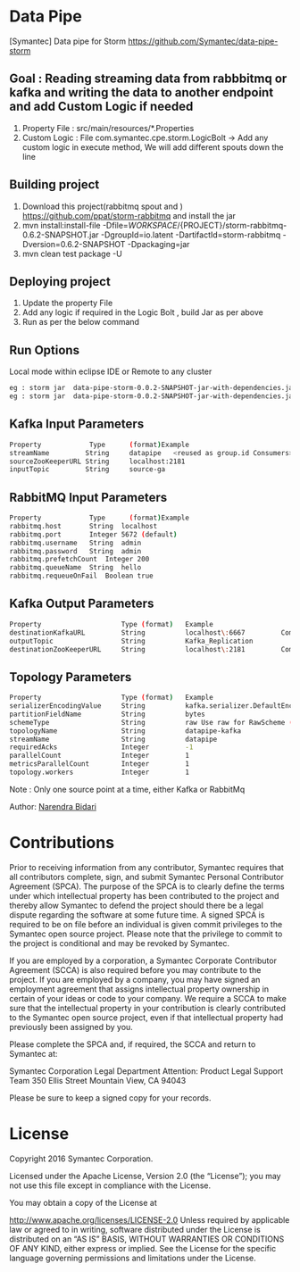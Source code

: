 # Data Pipe

[Symantec] Data pipe for Storm
https://github.com/Symantec/data-pipe-storm

## Goal : Reading streaming data from rabbbitmq or kafka and writing the data to another endpoint and add Custom Logic if needed

1. Property File : src/main/resources/*.Properties
2. Custom Logic  : File com.symantec.cpe.storm.LogicBolt -> Add any custom logic in execute method, We will add different spouts down the line 


## Building project 

1. Download this project(rabbitmq spout and ) https://github.com/ppat/storm-rabbitmq  and install the jar
2. mvn install:install-file -Dfile=${WORKSPACE}/${PROJECT}/storm-rabbitmq-0.6.2-SNAPSHOT.jar -DgroupId=io.latent -DartifactId=storm-rabbitmq  -Dversion=0.6.2-SNAPSHOT -Dpackaging=jar
3. mvn clean test package -U

## Deploying project 

1. Update the property File
2. Add any logic if required in the Logic Bolt , build Jar as per above
3. Run as per the below command

## Run Options 
Local mode within eclipse IDE or Remote to any cluster

```sh
eg : storm jar  data-pipe-storm-0.0.2-SNAPSHOT-jar-with-dependencies.jar -c nimbus.host=<hostname> -c nimbus.port=<port_number> com.symantec.cpe.StartService <PropertyFile>
eg : storm jar  data-pipe-storm-0.0.2-SNAPSHOT-jar-with-dependencies.jar com.symantec.cpe.StartService <PropertyFile>
```


## Kafka Input Parameters
```sh
Property          	Type      (format)Example
streamName         String     datapipe   <reused as group.id Consumers>
sourceZooKeeperURL String     localhost:2181
inputTopic         String     source-ga 
 ```

## RabbitMQ Input Parameters
```sh
Property          	Type      (format)Example
rabbitmq.host    	String	localhost
rabbitmq.port		Integer	5672 (default)
rabbitmq.username	String	admin
rabbitmq.password	String	admin
rabbitmq.prefetchCount	Integer	200
rabbitmq.queueName	String	hello
rabbitmq.requeueOnFail	Boolean	true
 ```

## Kafka Output Parameters
```sh
Property					Type (format)	Example											Comment
destinationKafkaURL			String			localhost\:6667   		Comma-separated list of all Kafka brokers at the destination cluster.
outputTopic					String			Kafka_Replication
destinationZooKeeperURL		String			localhost\:2181			Comma-separated list of all ZooKeeper URLs in the destination cluster.
```

## Topology Parameters
```sh			
Property					Type (format)	Example								Comment
serializerEncodingValue		String			kafka.serializer.DefaultEncoder		For bytes, use the default kafka.serializer.DefaultEncoder. For string, use kafka.serializer.StringEncoder
partitionFieldName			String			bytes								Use bytes for bytes, and str for StringScheme.
schemeType					String			raw	Use raw for RawScheme (bytes), and string for StringScheme.
topologyName				String			datapipe-kafka
streamName					String			datapipe
requiredAcks				Integer			-1	
parallelCount				Integer			1	 
metricsParallelCount		Integer			1	 
topology.workers			Integer			1										Maximum value for this parameter is equal to the number of Storm supervisor nodes on the cluster.
```

Note : Only one source point at a time, either Kafka or RabbitMq



Author: [Narendra Bidari](https://github.com/supermonk)


# Contributions
Prior to receiving information from any contributor, Symantec requires that all contributors complete, sign, and submit Symantec Personal Contributor Agreement (SPCA). The purpose of the SPCA is to clearly define the terms under which intellectual property has been contributed to the project and thereby allow Symantec to defend the project should there be a legal dispute regarding the software at some future time. A signed SPCA is required to be on file before an individual is given commit privileges to the Symantec open source project. Please note that the privilege to commit to the project is conditional and may be revoked by Symantec.

If you are employed by a corporation, a Symantec Corporate Contributor Agreement (SCCA) is also required before you may contribute to the project. If you are employed by a company, you may have signed an employment agreement that assigns intellectual property ownership in certain of your ideas or code to your company. We require a SCCA to make sure that the intellectual property in your contribution is clearly contributed to the Symantec open source project, even if that intellectual property had previously been assigned by you.

Please complete the SPCA and, if required, the SCCA and return to Symantec at:

Symantec Corporation Legal Department Attention: Product Legal Support Team 350 Ellis Street Mountain View, CA 94043

Please be sure to keep a signed copy for your records.

# License
Copyright 2016 Symantec Corporation.

Licensed under the Apache License, Version 2.0 (the “License”); you may not use this file except in compliance with the License.

You may obtain a copy of the License at

http://www.apache.org/licenses/LICENSE-2.0 Unless required by applicable law or agreed to in writing, software distributed under the License is distributed on an “AS IS” BASIS, WITHOUT WARRANTIES OR CONDITIONS OF ANY KIND, either express or implied. See the License for the specific language governing permissions and limitations under the License.
